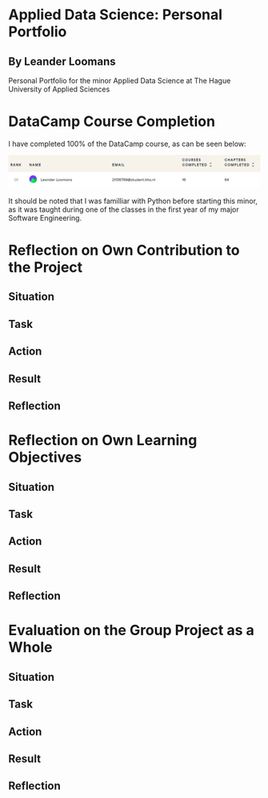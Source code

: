 # Applied Data Science: Personal Portfolio
## By Leander Loomans
Personal Portfolio for the minor Applied Data Science at The Hague University of Applied Sciences

# DataCamp Course Completion
I have completed 100% of the DataCamp course, as can be seen below:

![DataCamp Image](https://github.com/LeanderLoomans/AppliedDataScience_PersonalPortfolio/blob/main/images/DataCamp.png)

It should be noted that I was familliar with Python before starting this minor, as it was taught during one of the classes in the first year of my major Software Engineering.

# Reflection on Own Contribution to the Project
## Situation

## Task

## Action
 
## Result

## Reflection


# Reflection on Own Learning Objectives
## Situation

## Task

## Action
 
## Result

## Reflection


# Evaluation on the Group Project as a Whole
## Situation

## Task

## Action
 
## Result

## Reflection
